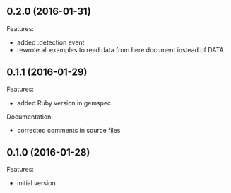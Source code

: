 ## 0.2.0 (2016-01-31)

Features:

  - added :detection event
  - rewrote all examples to read data from here document instead of DATA

## 0.1.1 (2016-01-29)

Features:

  - added Ruby version in gemspec

Documentation:

  - corrected comments in source files


## 0.1.0 (2016-01-28)

Features:

  - initial version

